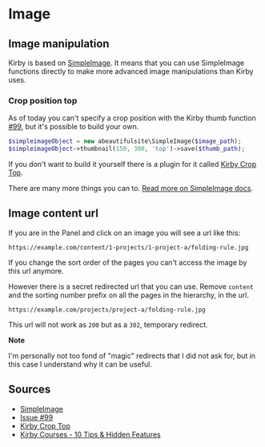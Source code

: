 # Image

## Image manipulation

Kirby is based on [SimpleImage](https://github.com/claviska/SimpleImage). It means that you can use SimpleImage functions directly to make more advanced image manipulations than Kirby uses.

### Crop position top

As of today you can't specify a crop position with the Kirby thumb function [#99](https://github.com/getkirby/toolkit/issues/99), but it's possible to build your own.

```php
$simpleimageObject = new abeautifulsite\SimpleImage($image_path);
$simpleimageObject->thumbnail(150, 300, 'top')->save($thumb_path);
```

If you don't want to build it yourself there is a plugin for it called [Kirby Crop Top](https://github.com/jenstornell/kirby-crop-top).

There are many more things you can to. [Read more on SimpleImage docs](https://github.com/claviska/SimpleImage).

## Image content url

If you are in the Panel and click on an image you will see a url like this:

```text
https://example.com/content/1-projects/1-project-a/folding-rule.jpg
```

If you change the sort order of the pages you can't access the image by this url anymore.

However there is a secret redirected url that you can use. Remove `content` and the sorting number prefix on all the pages in the hierarchy, in the url.

```text
https://example.com/projects/project-a/folding-rule.jpg
```

This url will not work as `200` but as a `302`, temporary redirect.

**Note**

I'm personally not too fond of "magic" redirects that I did not ask for, but in this case I understand why it can be useful.

## Sources

- [SimpleImage](https://github.com/claviska/SimpleImage)
- [Issue #99](https://github.com/getkirby/toolkit/issues/99)
- [Kirby Crop Top](https://github.com/jenstornell/kirby-crop-top)
- [Kirby Courses - 10 Tips & Hidden Features](https://www.youtube.com/watch?v=YjbbcKWOLs8)
